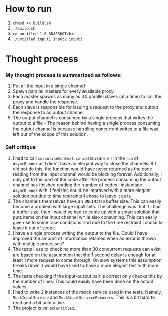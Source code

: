 # How to run

 1. `chmod +x build.sh`
 2. `./build.sh`
 3. `cd untitled-1.0-SNAPSHOT/bin`
 4. `./untitled input1 input2 input3`

# Thought process

### My thought process is summarized as follows:

1. Put all the input in a single channel 
2. Spawn parallel masters for every available proxy.
3. Each master spawns as many as 30 parallel slaves (at a time) to call the proxy and handle the response.
4. Each slave is responsible for issuing a request to the proxy and output the response to an output channel
5. The output channel is consumed by a single process that writes the output to a file - The reason behind having a single process consuming the output channel is because handling concurrent writes to a file was left out of the scope of this solution.


### Self critique

1. I had to call `coroutineContext.cancelChildren()` in the `run` of `AsyncRunner` as I didn't have an elegant way to close the channels. If I did not do this, the function would have never returned as the code reading from the input channel would be blocking forever. Additionally, I only get to this part
of the code after the process consuming the output channel has finished reading the number of codes I instantiate `AsyncRunner` with. I feel this could be improved with a more elegant solution but due to time restraints I chose to leave it as is.
2. The channels themselves have an `UNLIMITED` buffer size. This can easily become a problem with large input sets. The challenge was that if I had a buffer size, then I would've had to
come up with a smart solution that puts items on the input channel while also consuming. This can easily give rise to some race conditions and due to the time restraint I chose to leave it out of scope.
3. I have a single process writing the output to the file. Could I have improved the amount of information retained when an error is thrown with multiple processes?  
4. The tests I use to check no more than 30 concurrent requests can exist are based on the assumption that the 1 second delay is enough for at least 1 more request to come through. On slow systems this assumption breaks down. I would
have liked to have a more elegant test with more time.
5. The tests checking if the input-output pair is correct only checks this by the number of lines. This could easily have been done on the actual values.
6. I had to write 2 instances of the mock service used in the tests. Namely, `MockInputService` and `MockInputServiceRecovers`. 
This is a bit hard to read and a bit unintuitive.
7. The project is called `untitled`.







